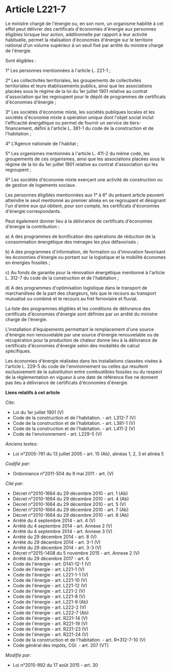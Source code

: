 # Article L221-7

Le ministre chargé de l'énergie ou, en son nom, un organisme habilité à cet effet peut délivrer des certificats d'économies
d'énergie aux personnes éligibles lorsque leur action, additionnelle par rapport à leur activité habituelle, permet la
réalisation d'économies d'énergie sur le territoire national d'un volume supérieur à un seuil fixé par arrêté du ministre
chargé de l'énergie. 

Sont éligibles : 

1° Les personnes mentionnées à l'article L. 221-1 ; 

2° Les collectivités territoriales, les groupements de collectivités territoriales et leurs établissements publics, ainsi que
les associations placées sous le régime de la loi du 1er juillet 1901 relative au contrat d'association qui les regroupent
pour le dépôt de programmes de certificats d'économies d'énergie ; 

3° Les sociétés d'économie mixte, les sociétés publiques locales et les sociétés d'économie mixte à opération unique dont
l'objet social inclut l'efficacité énergétique ou permet de fournir un service de tiers-financement, défini à l'article L.
381-1 du code de la construction et de l'habitation ; 

4° L'Agence nationale de l'habitat ; 

5° Les organismes mentionnés à l'article L. 411-2 du même code, les groupements de ces organismes, ainsi que les associations
placées sous le régime de la loi du 1er juillet 1901 relative au contrat d'association qui les regroupent ; 

6° Les sociétés d'économie mixte exerçant une activité de construction ou de gestion de logements sociaux. 

Les personnes éligibles mentionnées aux 1° à 6° du présent article peuvent atteindre le seuil mentionné au premier alinéa en
se regroupant et désignant l'un d'entre eux qui obtient, pour son compte, les certificats d'économies d'énergie
correspondants. 

Peut également donner lieu à la délivrance de certificats d'économies d'énergie la contribution : 

a) A des programmes de bonification des opérations de réduction de la consommation énergétique des ménages les plus
défavorisés ; 

b) A des programmes d'information, de formation ou d'innovation favorisant les économies d'énergie ou portant sur la
logistique et la mobilité économes en énergies fossiles ; 

c) Au fonds de garantie pour la rénovation énergétique mentionné à l'article L. 312-7 du code de la construction et de
l'habitation ; 

d) A des programmes d'optimisation logistique dans le transport de marchandises de la part des chargeurs, tels que le recours
au transport mutualisé ou combiné et le recours au fret ferroviaire et fluvial. 

La liste des programmes éligibles et les conditions de délivrance des certificats d'économies d'énergie sont définies par un
arrêté du ministre chargé de l'énergie. 

L'installation d'équipements permettant le remplacement d'une source d'énergie non renouvelable par une source d'énergie
renouvelable ou de récupération pour la production de chaleur donne lieu à la délivrance de certificats d'économies d'énergie
selon des modalités de calcul spécifiques. 

Les économies d'énergie réalisées dans les installations classées visées à l'article L. 229-5 du code de l'environnement ou
celles qui résultent exclusivement de la substitution entre combustibles fossiles ou du respect de la réglementation en
vigueur à une date de référence fixe ne donnent pas lieu à délivrance de certificats d'économies d'énergie.

**Liens relatifs à cet article**

_Cite_:

  - Loi du 1er juillet 1901 (V)
  - Code de la construction et de l'habitation. - art. L312-7 (V)
  - Code de la construction et de l'habitation. - art. L381-1 (V)
  - Code de la construction et de l'habitation. - art. L411-2 (V)
  - Code de l'environnement - art. L229-5 (V)

_Anciens textes_:

  - Loi n°2005-781 du 13 juillet 2005 - art. 15 (Ab), alinéas 1, 2, 3 et alinéa 5

_Codifié par_:

  - Ordonnance n°2011-504 du 9 mai 2011 - art. (V)

_Cité par_:

  - Décret n°2010-1664 du 29 décembre 2010 - art. 1 (Ab)
  - Décret n°2010-1664 du 29 décembre 2010 - art. 4 (Ab)
  - Décret n°2010-1664 du 29 décembre 2010 - art. 5 (V)
  - Décret n°2010-1664 du 29 décembre 2010 - art. 7 (Ab)
  - Décret n°2010-1664 du 29 décembre 2010 - art. 8 (Ab)
  - Arrêté du 4 septembre 2014 - art. 4 (V)
  - Arrêté du 4 septembre 2014 - art. Annexe 2 (V)
  - Arrêté du 4 septembre 2014 - art. Annexe 3 (V)
  - Arrêté du 29 décembre 2014 - art. 8 (V)
  - Arrêté du 29 décembre 2014 - art. 3-1 (V)
  - Arrêté du 29 décembre 2014 - art. 3-3 (V)
  - Décret n°2015-1408 du 5 novembre 2015 - art. Annexe 2 (V)
  - Arrêté du 29 décembre 2017 - art. 6
  - Code de l'énergie - art. D141-12-1 (V)
  - Code de l'énergie - art. L221-1 (V)
  - Code de l'énergie - art. L221-1-1 (V)
  - Code de l'énergie - art. L221-10 (V)
  - Code de l'énergie - art. L221-12 (V)
  - Code de l'énergie - art. L221-2 (V)
  - Code de l'énergie - art. L221-8 (V)
  - Code de l'énergie - art. L221-9 (Ab)
  - Code de l'énergie - art. L222-2 (V)
  - Code de l'énergie - art. L222-7 (Ab)
  - Code de l'énergie - art. R221-14 (V)
  - Code de l'énergie - art. R221-19 (V)
  - Code de l'énergie - art. R221-23 (V)
  - Code de l'énergie - art. R221-24 (V)
  - Code de la construction et de l'habitation. - art. R*312-7-10 (V)
  - Code général des impôts, CGI. - art. 207 (VT)

_Modifié par_:

  - Loi n°2015-992 du 17 août 2015 - art. 30
